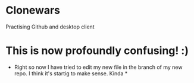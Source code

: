 # Clonewars
Practising Github and desktop client 
# This is now profoundly confusing! :)
* Right so now I have tried to edit my new file in the branch of my new repo. I think it's startig to make sense. Kinda *
